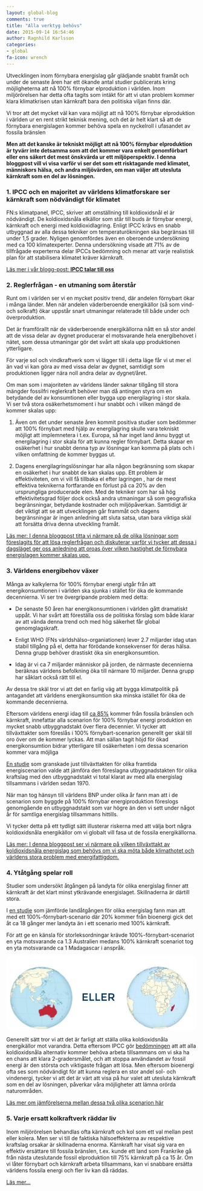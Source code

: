 ```yaml
---
layout: global-blog
comments: true
title: "Alla verktyg behövs"
date: 2015-09-14 16:54:46
author: Ragnhild Karlsson
categories:
- global
fa-icon: wrench
---
```

<p>Utvecklingen inom förnybara energislag går glädjande snabbt framåt och under de senaste åren har ett ökande antal studier publicerats kring möjligheterna att nå 100% förnybar elproduktion i världen. Inom miljörörelsen har detta ofta tagits som intäkt för att vi utan problem kommer klara klimatkrisen utan kärnkraft bara den politiska viljan finns där. </p>
<p>Vi tror att det mycket väl kan vara möjligt att nå 100% förnybar elproduktion i världen ur en rent strikt teknisk mening, och det är helt klart så att de förnybara energislagen kommer behöva spela en nyckelroll i ufasandet av fossila bränslen</p>
<p>
<p><b>Men att det kanske är tekniskt möjligt att nå 100% förnybar elproduktion är tyvärr inte detsamma som att det kommer vara enkelt genomförbart eller ens säkert det mest önskvärda ur ett miljöperspektiv. I denna bloggpost vill vi visa varför vi ser det som ett risktagande med klimatet, människors hälsa, och andra miljövärden, om man väljer att utesluta kärnkraft som en del av lösningen.</b></p>
<h3 id="all-tools-1"><span class="fa-stack fa-lg chapter-icon"><i class="fa fa-circle fa-stack-2x"></i><i class="fa fa-bullhorn fa-stack-1x fa-inverse"></i></span>1. IPCC och en majoritet av världens klimatforskare ser kärnkraft som nödvändigt för klimatet</h3>
<p>FN:s klimatpanel, IPCC, skriver att omställning till koldioxidsnål el är nödvändigt. De koldioxidsnåla elkällor som står till buds är förnybar energi, kärnkraft och energi med koldioxidlagring. Enligt IPCC krävs en snabb utbyggnad av alla dessa tekniker om temperaturökningen ska begränsas till under 1,5 grader. Nyligen genomfördes även en oberoende undersökning med ca 100 klimatexperter. Denna undersökning visade att 71% av de tillfrågade experterna delar IPCCs bedömning och menar att varje realistisk plan för att stabilisera klimatet kräver kärnkraft.</p>
<p> <a href="/global/IPCC-talar-till-oss/"><i class="fa fa-arrow-circle-o-right read-more-arrow"></i> Läs mer i vår blogg-post: <b>IPCC talar till oss</b></a></p>
<h3 id="all-tools-2"><span class="fa-stack fa-lg chapter-icon"><i class="fa fa-circle fa-stack-2x"></i><i class="fa fa-area-chart fa-stack-1x fa-inverse"></i></span>2. Reglerfrågan - en utmaning som återstår</h3>
<p>Runt om i världen ser vi en mycket positiv trend, där andelen förnybart ökar i många länder. Men när andelen väderberoende energikällor (så som vind- och solkraft) ökar uppstår snart utmaningar relaterade till både under och överproduktion.</p>
<p>Det är framförallt när de väderberoende energikällorna nått en så stor andel att de vissa delar av dygnet producerar el motsvarande hela energibehovet i nätet, som dessa utmaningar gör det svårt att skala upp produktionen ytterligare.</p>
<p>För varje sol och vindkraftverk som vi lägger till i detta läge får vi ut mer el än vad vi kan göra av med vissa delar av dygnet, samtidigt som produktionen ligger nära noll andra delar av dygnet/året.</p>
<p>Om man som i majoriteten av världens länder saknar tillgång till stora mängder fossilfri reglerkraft behöver man då antingen styra om en betydande del av konsumtionen eller bygga upp energilagring i stor skala. Vi ser två stora osäkerhetsmoment i hur snabbt och i vilken mängd de kommer skalas upp:</p>
<ol>
<li><p>Även om det under senaste åren kommit positiva studier som bedömmer att 100% förnybart med hjälp av energilagring skulle vara tekniskt möjligt att implemnetera i t.ex. Europa, så har inget land ännu byggt ut energilagring i stor skala för att kunna regler förnybart. Detta skapar en osäkerhet i hur snabbt denna typ av lösningar kan komma på plats och i vilken omfattning de kommer byggas ut.</p></li>
<li><p>Dagens energilagringslösningar har alla någon begränsning som skapar en osäkerhet i hur snabbt de kan skalas upp. Ett problem är effektiviteten, om vi vill få tillbaka el efter lagringen , har de mest effektiva teknikerna fortfarande en förlust på ca 20% av den ursprungliga producerade elen. Med de tekniker som har så hög effektivitetsgrad följer dock också andra utmaningar så som geografiska begränsningar, betydande kostnader och miljöpåverkan. Samtidigt är det viktigt att se att utvecklingen går frammåt och dagens begränsningar är ingen anledning att sluta satsa, utan bara viktiga skäl att forsätta driva denna utveckling framåt.</p></li>
</ol>
<p><a href="/global/reglerfragan/"><i class="fa fa-arrow-circle-o-right read-more-arrow"></i> Läs mer: I denna bloggpost titta vi närmare på de olika lösningar som föreslagits för att lösa reglerfrågan och diskuterar varför vi tycker att dessa i dagsläget ger oss anledning att oroas över vilken hastighet de förnybara energislagen kommer skalas upp.</a></p>
<h3 id="all-tools-3"><span class="fa-stack fa-lg chapter-icon"><i class="fa fa-circle fa-stack-2x"></i><i class="fa fa-line-chart fa-stack-1x fa-inverse"></i></span>3. Världens energibehov växer</h3>
<p>Många av kalkylerna för 100% förnybar energi utgår från att energikonsumtionen i världen ska sjunka i stället för öka de kommande decennierna. Vi ser tre övergripande problem med detta:</p>
<ul>
<li><p>De senaste 50 åren har energikonsumtionen i världen gått dramatiskt uppåt. Vi har svårt att föreställa oss de politiska förslag som både klarar av att vända denna trend och med hög säkerhet får global genomglagskraft.</p></li>
<li><p>Enligt WHO (FNs världshälso-organiationen) lever 2.7 miljarder idag utan stabil tillgång på el, detta har förödande konsekvenser för deras hälsa. Denna grupp behöver drastiskt öka sin energikonsumtion.</p></li>
<li><p>Idag är vi ca 7 miljarder människor på jorden, de närmaste decennierna beräknas världens befolkning öka till närmare 10 miljarder. Denna grupp har såklart också rätt till el.</p></li>
</ul>
<p>Av dessa tre skäl tror vi att det en farlig väg att bygga klimatpolitik på antagandet att världens energikonsumtion ska minska istället för öka de kommande decennierna.</p>
<p>Eftersom världens energi idag till <a href="http://www.iea.org/statistics/statisticssearch/report/?year=2012&country=WORLD&product=ElectricityandHeat">ca 85%</a> kommer från fossila bränslen och kärnkraft, innefattar alla scenarion för 100% förnybar energi produktion en mycket snabb utbyggnadstakt över flera decennier. Vi tycker att tillväxttakter som föreslås i 100% förnybart-scenarion generellt ger skäl till oro över om de kommer lyckas. Att man sällan tagit höjd för ökad energikonsumtion bidrar ytterligare till osäkerheten i om dessa scenarion kommer vara möjliga</p>
<p><a href="http://onlinelibrary.wiley.com/doi/10.1002/wcc.324/pdf">En studie</a> som granskade just tillväxttakten för olika framtida energiscenarion valde att jämföra den föreslagna utbyggnadstakten för olika kraftslag med den utbyggnadstakt vi total klarat av med alla energislag tillsammans i världen sedan 1970.</p>
<p>När man tog hänsyn till världens BNP under olika år fann man att i de scenarion som byggde på 100% förnybar energiproduktion föreslogs genomgående en utbyggnadstakt som var högre än den vi sett under något år för samtliga energislag tillsammans hittills.</p>
<p>Vi tycker detta på ett tydligt sätt illusterar riskerna med att välja bort några koldioxidsnåla energikällor om vi globalt vill fasa ut de fossila energikällorna.</p>
<p><a href="/global/vaxande-energibehov/"><i class="fa fa-arrow-circle-o-right read-more-arrow"></i> Läs mer: I denna bloggpost ser vi närmare på vilken tillväxttakt av koldioxidsnåla energislag som behövs om vi ska möta både klimathotet och världens stora problem med energifattigdom.</a></p>
<h3 id="all-tools-4"><span class="fa-stack fa-lg chapter-icon"><i class="fa fa-circle fa-stack-2x"></i><i class="fa fa-globe fa-stack-1x fa-inverse"></i></span>4. Ytåtgång spelar roll</h3>
<p>Studier som undersökt åtgången på landyta för olika energislag finner att kärnkraft är det klart minst ytkrävande energislaget. Skillnaderna är därtill stora.<p>
<p>I <a href="http://www.sciencedirect.com/science/article/pii/S0306261915000124">en studie</a> som jämförde landåtgången för olika energislag fann man att med ett 100%-förnybart-scenario där 20% kommer från bioenergi gick det åt ca 18 gånger mer landyta än i ett scenario med 100% kärnkraft.</p>
<p>För att ge en känsla för storleksordningar krävde 100%-förnybart-scenariot en yta motsvarande ca 1.3 Australien medans 100% kärnkraft scenariot tog en yta motsvarande ca 1 Madagascar i anspråk.</p>
<img class="img-responsive blog-img" src="/assets/img/global/australia_or_madagascar.jpg">
<p>Generellt sätt tror vi att det är farligt att ställa olika koldioxidsnåla energikällor mot varandra. Detta eftersom IPCC gör <a href="/global/IPCC-talar-till-oss">bedömningen</a> att att alla koldioxidsnåla alternativ kommer behöva arbeta tillsammans om vi ska ha en chans att klara 2-gradersmålet, och att stoppa användandet av  fossil energi är den största och viktigaste frågan att lösa. Men eftersom bioenergi ofta ses som nödvändigt för att kunna reglera en stor andel sol- och vindenergi, tycker vi att det är värt att visa på hur valet att utesluta kärnkraft som en del av lösningen, påverkar våra möjligheter att lämna orörda naturområden.</p>
<p><a href="/global/ytanvandning/"><i class="fa fa-arrow-circle-o-right read-more-arrow"></i> Läs mer om jämförelserna mellan dessa två olika scenarion här</a></p>
<!-- 
http://www.sciencedirect.com/science/article/pii/S0306261915000124</p> -->
<h3 id="all-tools-5"><span class="fa-stack fa-lg chapter-icon"><i class="fa fa-circle fa-stack-2x"></i><i class="fa fa-heartbeat fa-stack-1x fa-inverse"></i></span>5. Varje ersatt kolkraftverk räddar liv</h3>
<p>Inom miljörörelsen behandlas ofta kärnkraft och kol som ett val mellan pest eller kolera. Men ser vi till de faktiska hälsoeffekterna av respektive kraftslag orsakar är skillnaderna enorma. Kärnkraft har visat sig vara en effektiv ersättare till fossila bränslen, t.ex. kunde ett land som Frankrike gå från nästa uteslutande fossil elproduktion till 75% kärnkraft på ca 15 år. Om vi låter förnybart och kärnkraft arbeta tillsammans, kan vi snabbare ersätta världens fossila energi och fler liv kan då räddas.</p>
<p><a href="/karnkraftskoll/radda-liv/"><i class="fa fa-arrow-circle-o-right read-more-arrow"></i> Läs mer...</a></p>
<!-- 
0. MEGaphone 
1. fa-area-chart Reglerfrågan

2. Globe Ytanvänding
3. LEAF Biologisk Mångfald
4. LINE-CHART Nödvändig tillväxttakt
5. HART Varje ersatt kolkraftverk räddar liv


Vi vill betona att vi inte ser de här listade problemen som ett själ att inte satsa på förnybart, bara kärnkraft kommer inte klara biffen men det är viktiga problem som behöver läggas stort fokus på att lösa.


 vill i denna bloggpost belysa  -->